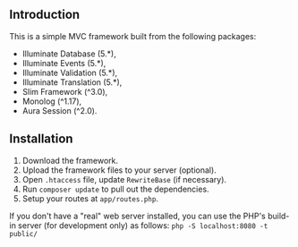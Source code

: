 ## Introduction

This is a simple MVC framework built from the following packages:

- Illuminate Database (5.*),
- Illuminate Events (5.*),
- Illuminate Validation (5.*),
- Illuminate Translation (5.*),
- Slim Framework (^3.0),
- Monolog (^1.17),
- Aura Session (^2.0).

## Installation

1. Download the framework.
2. Upload the framework files to your server (optional).
3. Open ```.htaccess``` file, update ```RewriteBase``` (if necessary).
4. Run ```composer update``` to pull out the dependencies.
5. Setup your routes at ```app/routes.php```.

If you don't have a "real" web server installed, you can use the PHP's build-in server (for development only) as follows:
```php -S localhost:8080 -t public/```

